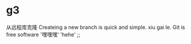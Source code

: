 # g3
从远程库克隆
Createing a new branch is quick and simple.
xiu gai le.
Git is free software
'嘿嘿嘿'
'hehe'
;;

